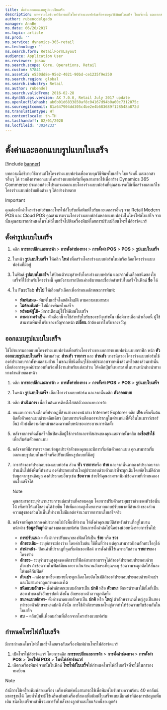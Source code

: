 ```yaml
---
title: ตั้งค่าและออกแบบรูปแบบใบเสร็จ
description: บทความนี้อธิบายวิธีการแก้ไขโครงร่างแบบฟอร์มเพื่อควบคุมวิธีพิมพ์ใบเสร็จ ใบแจ้งหนี้ และเอกสารอื่นๆ ได้ รวมถึงการออกแบบโครงร่างแบบฟอร์มที่คุณสามารถใช้เพื่อสร้าง  Dynamics 365 Commerce รวมตัวออกแบบโครงร่างฟอร์มที่คุณสามารถใช้ เพื่อสร้างหรือปรับเปลี่ยนชนิดต่างๆ ของโครงร่างฟอร์มได้อย่างง่ายดาย
author: rubencdelgado
manager: AnnBe
ms.date: 06/20/2017
ms.topic: article
ms.prod: ''
ms.service: dynamics-365-retail
ms.technology: ''
ms.search.form: RetailFormLayout
audience: Application User
ms.reviewer: josaw
ms.search.scope: Core, Operations, Retail
ms.custom: 57841
ms.assetid: e530dd8e-95e2-4021-90bd-ce1235f9e250
ms.search.region: global
ms.search.industry: Retail
ms.author: rubendel
ms.search.validFrom: 2016-02-28
ms.dyn365.ops.version: AX 7.0.0, Retail July 2017 update
ms.openlocfilehash: ab6b01d6833850af8c04167d94b0a60c7312075c
ms.sourcegitcommit: 81a647904dd305c4be2e4b683689f128548a872d
ms.translationtype: HT
ms.contentlocale: th-TH
ms.lasthandoff: 02/01/2020
ms.locfileid: "3024233"
---
```

# <a name="set-up-and-design-receipt-formats"></a>ตั้งค่าและออกแบบรูปแบบใบเสร็จ

[!include [banner](includes/banner.md)]

บทความนี้อธิบายวิธีการแก้ไขโครงร่างแบบฟอร์มเพื่อควบคุมวิธีพิมพ์ใบเสร็จ ใบแจ้งหนี้ และเอกสารอื่นๆ ได้ รวมถึงการออกแบบโครงร่างแบบฟอร์มที่คุณสามารถใช้เพื่อสร้าง  Dynamics 365 Commerce ประกอบด้วยโปรแกรมออกแบบโครงร่างแบบฟอร์มที่คุณสามารถใช้เพื่อสร้างและแก้ไขโครงร่างแบบฟอร์มชนิดต่าง ๆ ได้อย่างง่ายดาย

> [!IMPORTANT]
> คุณต้องตั้งค่าโครงร่างฟอร์มและโพรไฟล์ใบรับเพื่อพิมพ์ใบรับและเอกสารอื่นๆ จาก Retail Modern POS และ Cloud POS คุณสามารถรวมโครงร่างแบบฟอร์มหลายแบบฟอร์มในโพรไฟล์ใบเสร็จ จากนั้นคุณสามารถกำหนดโพรไฟล์ใบเสร็จไปยังเครื่องพิมพ์โดยการปรับเปลี่ยนโพรไฟล์ฮาร์ดแวร์

## <a name="set-up-a-receipt-format"></a>ตั้งค่ารูปแบบใบเสร็จ

1. คลิก **การขายปลีกและการค้า** &gt; **การตั้งค่าช่องทาง** &gt; **การตั้งค่า POS** &gt; **POS** &gt; **รูปแบบใบเสร็จ**
2. ในหน้า **รูปแบบใบเสร็จ** ให้คลิก **ใหม่** เพื่อสร้างโครงร่างแบบฟอร์มใหม่หรือเลือกโครงร่างแบบฟอร์มที่มีอยู่
3. ในฟิลด์ **รูปแบบใบเสร็จ** ให้ป้อนตัวระบุสำหรับโครงร่างแบบฟอร์ม และจากนั้นเลือกชนิดของใบเสร็จที่ใช้สำหรับโครงร่างนี้ คุณยังสามารถป้อนคำอธิบายและชื่อย่อสำหรับใบเสร็จในฟิลด์ **ชื่อ** ได้
4. ใน FastTab **ทั่วไป** ให้เลือกตัวเลือกเพื่อกำหนดลักษณะการพิมพ์:

    - **พิมพ์เสมอ**– พิมพ์ใบเสร็จโดยอัตโนมัติ ตามความเหมาะสม
    - **ไม่ต้องพิมพ์**– ไม่มีการพิมพ์ใบเสร็จ
    - **พร้อมต์ผู้ใช้**– มีการเตือนผู้ใช้ให้พิมพ์ใบเสร็จ
    - **ตามความจำเป็น**– ตัวเลือกนี้จะใช้สำหรับใบรับของขวัญเท่านั้น เมื่อมีการเลือกตัวเลือกนี้ ผู้ใช้สามารถพิมพ์ใบรับของขวัญจากหน้า **เปลี่ยน** ถ้าต้องการใบรับของขวัญ

## <a name="design-a-receipt-format"></a>ออกแบบรูปแบบใบเสร็จ

ใช้โปรแกรมออกแบบโครงร่างแบบฟอร์มเพื่อสร้างโครงร่างของเอกสารแบบฟอร์มแบบกราฟิก หน้า **ตัวออกแบบรูปแบบใบเสร็จ** มีสามส่วน: **ส่วนหัว** **รายการ** และ **ส่วนหัว** บางชนิดของโครงร่างแบบฟอร์มใช้องค์ประกอบจากทั้งหมดสามส่วน ในขณะที่ชนิดอื่นๆใช้องค์ประกอบจากหนึ่งส่วนหรือสองส่วนเท่านั้น เมื่อต้องการดูองค์ประกอบที่พร้อมใช้งานสำหรับแต่ละส่วน ให้คลิกปุ่มที่เหมาะสมในบานหน้าต่างนำทางทางด้านซ้ายของหน้า

1. คลิก **การขายปลีกและการค้า** &gt; **การตั้งค่าช่องทาง** &gt; **การตั้งค่า POS** &gt; **POS** &gt; **รูปแบบใบเสร็จ**
2. ในหน้า **รูปแบบใบเสร็จ** เลือกโครงร่างแบบฟอร์ม และจากนั้นคลิก **ตัวออกแบบ**
3. คลิก **ดำเนินการ** เพื่อเริ่มต้นการติดตั้งโฮสต์ตัวออกแบบการค้า
4. บนแถบการแจ้งเตือนที่ปรากฏที่ด้านล่างของหน้าต่าง Internet Explorer คลิก **เปิด** เพื่อเริ่มต้นติดตั้งตัวออกแบบด้วยคลิกเดียว (แถบการแจ้งเตือนอาจปรากฏในตำแหน่งที่ตั้งอื่นในเบราว์เซอร์อื่น) ตัวบ่งชี้ความคืบหน้าแสดงความคืบหน้าของกระบวนการติดตั้ง
5. หลังจากการติดตั้งเสร็จสิ้นป้อนชื่อผู้ใช้การค้าและรหัสผ่านของคุณและจากนั้นคลิก **ลงชื่อเข้าใช้** เพื่อเริ่มต้นตัวออกแบบ
6. หลังจากที่มีการตรวจสอบข้อมูลประจำตัวของคุณและมีการเริ่มต้นตัวออกแบบ คุณสามารถเริ่มออกแบบรูปแบบใบเสร็จหรือปรับเปลี่ยนรูปแบบที่มีอยู่
7. การสร้างองค์ประกอบของแบบฟอร์ม ส่วน **หัว** **รายการ**หรือ **ท้าย** และจากนั้นลากองค์ประกอบจากส่วนนั้นไปยังพื้นที่ทำงาน องค์ประกอบส่วนใหญ่ประกอบด้วยตัวแปรที่จะถูกเติมโดยอัตโนมัติด้วยข้อมูลจากฐานข้อมูล องค์ประกอบอื่นๆเช่น **ข้อความ** ช่วยให้คุณสามารถพิมพ์ข้อความที่กำหนดเองบนใบเสร็จได้

    > [!NOTE]
    > คุณสามารถระบุจำนวนรายการแต่ละส่วนที่ครอบคลุม โดยการปรับตัวเลขมุมขวาล่างของหัวข้อนั้นได้  เพื่อทำให้แก้ไขส่วนได้ง่ายขึ้น ให้เพิ่มความสูงโดยการลากแถบปรับขนาดที่ด้านล่างของส่วน ความสูงของส่วนในพื้นที่ทำงานไม่มีผลต่อจำนวนรายการบนใบเสร็จจริง

8. หลังจากที่คุณลากองค์ประกอบไปยังพื้นที่ทำงาน ให้ตั้งค่าคุณสมบัติสำหรับส่วนที่อยู่ในบานหน้าต่าง **ข้อมูลวัตถุ**ที่ด้านล่างของแบบฟอร์ม ป้อนการตั้งค่าต่อไปนี้อย่างน้อยหนึ่งรายการขึ้นไป:

    - **การปรับแนว** – ตั้งค่าการปรับแนวของฟิลด์ให้เป็น **ซ้าย** หรือ **ขวา**
    - **อักขระเติม**– ระบุอักขระช่องว่าง โดยค่าเริ่มต้น ใช้พื้นที่ว่าง แต่คุณสามารถป้อนอักขระใดๆได้
    - **คำนำหน้า**– ป้อนค่าที่ปรากฏที่จุดเริ่มต้นของฟิลด์ การตั้งค่านี้ใช้เฉพาะกับส่วน **รายการ**ของโครงร่าง
    - **อักขระ**– ระบุจำนวนสูงสุดของอักขระที่ฟิลด์สามารถบรรจุได้ถ้าองค์ประกอบประกอบด้วยตัวแปร ถ้าข้อความในฟิลด์มีขนาดยาวเกินจำนวนอักขระที่คุณระบุ ข้อความจะถูกตัดให้สั้นลงให้พอดีกับฟิลด์
    - **ตัวแปร** –กล่องกาเครื่องหมายนี้จะถูกเลือกโดยอัตโนมัติถ้าองค์ประกอบประกอบด้วยตัวแปรและไม่สามารถถูกกำหนดเองได้
    - **ชนิดแบบอักษร**– ตั้งค่าลักษณะแบบอักษรเป็น **ปกติ** หรือ **ตัวหนา** อักษรตัวหนาใช้เนื้อที่เป็นสองเท่าของตัวอักษรปกติ ดังนั้น อักขระบางตัวอาจถูกตัดทิ้ง
    - **ขนาดแบบอักษร**– ตั้งค่าขนาดแบบอักษรเป็น **ปกติ** หรือ **ใหญ่** ตัวอักษรขนาดใหญ่สูงเป็นสองเท่าของตัวอักษรขนาดปกติ ดังนั้น การใช้ตัวอักษรขนาดใหญ่อาจทำให้ข้อความทับซ้อนกันในใบเสร็จ
    - **ลบ** – คลิกปุ่มนี้เพื่อลบส่วนที่เลือกจากโครงร่างแบบฟอร์ม

## <a name="assign-receipt-profiles"></a>กำหนดโพรไฟล์ใบเสร็จ

มีการกำหนดโพรไฟล์ใบเสร็จโดยตรงกับเครื่องพิมพ์ผ่านโพรไฟล์ฮาร์ดแวร์

1. เปิดโพรไฟล์ฮาร์ดแวร์ โดยการคลิก **การขายปลีกและการค้า** &gt; **การตั้งค่าช่องทาง** &gt; **การตั้งค่า POS** &gt; **โพรไฟล์ POS** &gt; **โพรไฟล์ฮาร์ดแวร์**
2. เลือกเครื่องพิมพ์ จากนั้นในฟิลด์ **โพรไฟล์ใบเสร็จ**ให้กำหนดโพรไฟล์ใบเสร็จที่จะใช้ในการลงทะเบียน

> [!NOTE]
> ถ้ามีการใช้เครื่องพิมพ์สองเครื่อง เครื่องพิมพ์หนึ่งสามารถใช้เพื่อพิมพ์ใบรับทางความร้อน 40 คอลัมน์มาตรฐานได้  โดยทั่วไปจะมีใช้เครื่องพิมพ์เครื่องที่สองเพื่อพิมพ์ใบเสร็จแบบเต็มหน้าที่ต้องการข้อมูลเพิ่มเติม ชนิดใบเสร็จเหล่านี้รวมการรับใบสั่งของลูกค้าและใบแจ้งหนี้ของลูกค้า
